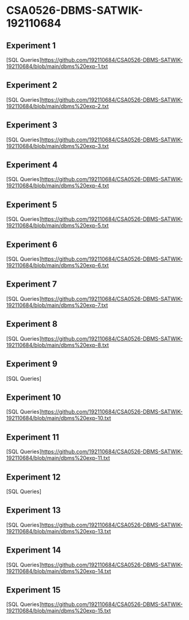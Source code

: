 # CSA0526-DBMS-SATWIK-192110684

## Experiment 1
[SQL Queries]https://github.com/192110684/CSA0526-DBMS-SATWIK-192110684/blob/main/dbms%20exp-1.txt

## Experiment 2
[SQL Queries]https://github.com/192110684/CSA0526-DBMS-SATWIK-192110684/blob/main/dbms%20exp-2.txt

## Experiment 3
[SQL Queries]https://github.com/192110684/CSA0526-DBMS-SATWIK-192110684/blob/main/dbms%20exp-3.txt

## Experiment 4
[SQL Queries]https://github.com/192110684/CSA0526-DBMS-SATWIK-192110684/blob/main/dbms%20exp-4.txt

## Experiment 5
[SQL Queries]https://github.com/192110684/CSA0526-DBMS-SATWIK-192110684/blob/main/dbms%20exp-5.txt

## Experiment 6
[SQL Queries]https://github.com/192110684/CSA0526-DBMS-SATWIK-192110684/blob/main/dbms%20exp-6.txt

## Experiment 7
[SQL Queries]https://github.com/192110684/CSA0526-DBMS-SATWIK-192110684/blob/main/dbms%20exp-7.txt

## Experiment 8
[SQL Queries]https://github.com/192110684/CSA0526-DBMS-SATWIK-192110684/blob/main/dbms%20exp-8.txt

## Experiment 9
[SQL Queries]

## Experiment 10
[SQL Queries]https://github.com/192110684/CSA0526-DBMS-SATWIK-192110684/blob/main/dbms%20exp-10.txt

## Experiment 11
[SQL Queries]https://github.com/192110684/CSA0526-DBMS-SATWIK-192110684/blob/main/dbms%20exp-11.txt

## Experiment 12
[SQL Queries]

## Experiment 13
[SQL Queries]https://github.com/192110684/CSA0526-DBMS-SATWIK-192110684/blob/main/dbms%20exp-13.txt

## Experiment 14
[SQL Queries]https://github.com/192110684/CSA0526-DBMS-SATWIK-192110684/blob/main/dbms%20exp-14.txt

## Experiment 15
[SQL Queries]https://github.com/192110684/CSA0526-DBMS-SATWIK-192110684/blob/main/dbms%20exp-15.txt
